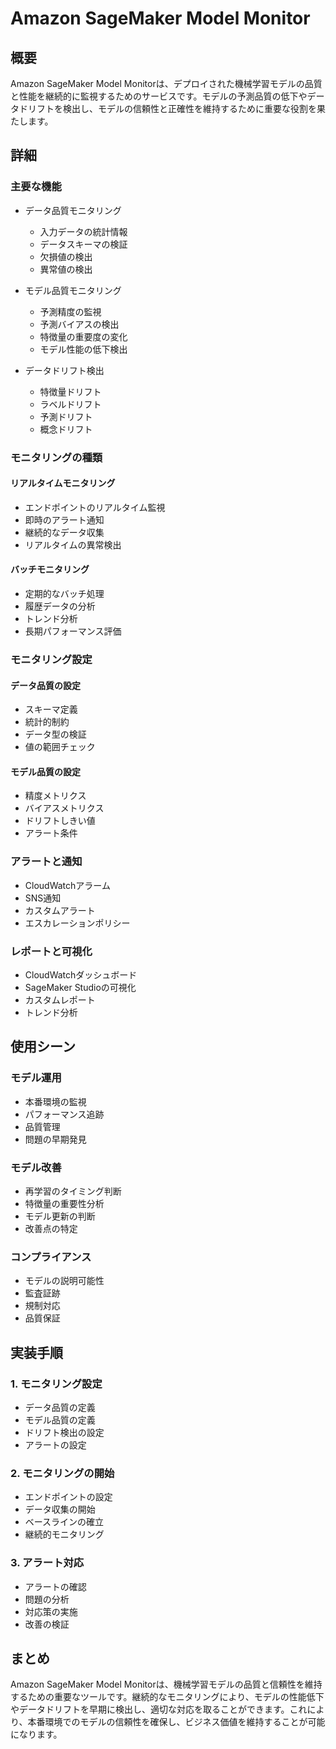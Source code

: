 # Amazon SageMaker Model Monitor

## 概要
Amazon SageMaker Model Monitorは、デプロイされた機械学習モデルの品質と性能を継続的に監視するためのサービスです。モデルの予測品質の低下やデータドリフトを検出し、モデルの信頼性と正確性を維持するために重要な役割を果たします。

## 詳細

### 主要な機能
- データ品質モニタリング
  - 入力データの統計情報
  - データスキーマの検証
  - 欠損値の検出
  - 異常値の検出

- モデル品質モニタリング
  - 予測精度の監視
  - 予測バイアスの検出
  - 特徴量の重要度の変化
  - モデル性能の低下検出

- データドリフト検出
  - 特徴量ドリフト
  - ラベルドリフト
  - 予測ドリフト
  - 概念ドリフト

### モニタリングの種類

#### リアルタイムモニタリング
- エンドポイントのリアルタイム監視
- 即時のアラート通知
- 継続的なデータ収集
- リアルタイムの異常検出

#### バッチモニタリング
- 定期的なバッチ処理
- 履歴データの分析
- トレンド分析
- 長期パフォーマンス評価

### モニタリング設定

#### データ品質の設定
- スキーマ定義
- 統計的制約
- データ型の検証
- 値の範囲チェック

#### モデル品質の設定
- 精度メトリクス
- バイアスメトリクス
- ドリフトしきい値
- アラート条件

### アラートと通知
- CloudWatchアラーム
- SNS通知
- カスタムアラート
- エスカレーションポリシー

### レポートと可視化
- CloudWatchダッシュボード
- SageMaker Studioの可視化
- カスタムレポート
- トレンド分析

## 使用シーン

### モデル運用
- 本番環境の監視
- パフォーマンス追跡
- 品質管理
- 問題の早期発見

### モデル改善
- 再学習のタイミング判断
- 特徴量の重要性分析
- モデル更新の判断
- 改善点の特定

### コンプライアンス
- モデルの説明可能性
- 監査証跡
- 規制対応
- 品質保証

## 実装手順

### 1. モニタリング設定
- データ品質の定義
- モデル品質の定義
- ドリフト検出の設定
- アラートの設定

### 2. モニタリングの開始
- エンドポイントの設定
- データ収集の開始
- ベースラインの確立
- 継続的モニタリング

### 3. アラート対応
- アラートの確認
- 問題の分析
- 対応策の実施
- 改善の検証

## まとめ
Amazon SageMaker Model Monitorは、機械学習モデルの品質と信頼性を維持するための重要なツールです。継続的なモニタリングにより、モデルの性能低下やデータドリフトを早期に検出し、適切な対応を取ることができます。これにより、本番環境でのモデルの信頼性を確保し、ビジネス価値を維持することが可能になります。 
